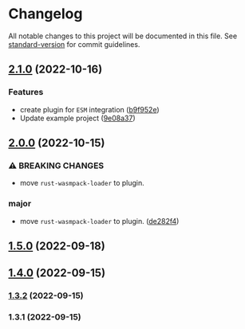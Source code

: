 # Changelog

All notable changes to this project will be documented in this file. See [standard-version](https://github.com/conventional-changelog/standard-version) for commit guidelines.

## [2.1.0](https://github.com/elion-project/builder/compare/v2.0.0...v2.1.0) (2022-10-16)


### Features

* create plugin for `ESM` integration ([b9f952e](https://github.com/elion-project/builder/commit/b9f952e12e259bf7b06b409896c7850fd14a5e15))
* Update example project ([9e08a37](https://github.com/elion-project/builder/commit/9e08a37f48fb3a631005ea8d8c0981c81ebf1b38))

## [2.0.0](https://github.com/elion-project/builder/compare/v1.5.0...v2.0.0) (2022-10-15)


### ⚠ BREAKING CHANGES

* move `rust-wasmpack-loader` to plugin.

### major

* move `rust-wasmpack-loader` to plugin. ([de282f4](https://github.com/elion-project/builder/commit/de282f4b0be07072ef599cf1bb6e3a47760f5c60))

## [1.5.0](https://github.com/elion-project/builder/compare/v1.4.0...v1.5.0) (2022-09-18)

## [1.4.0](https://github.com/elion-project/builder/compare/v1.3.2...v1.4.0) (2022-09-15)

### [1.3.2](https://github.com/elion-project/builder/compare/v1.3.1...v1.3.2) (2022-09-15)

### 1.3.1 (2022-09-15)
